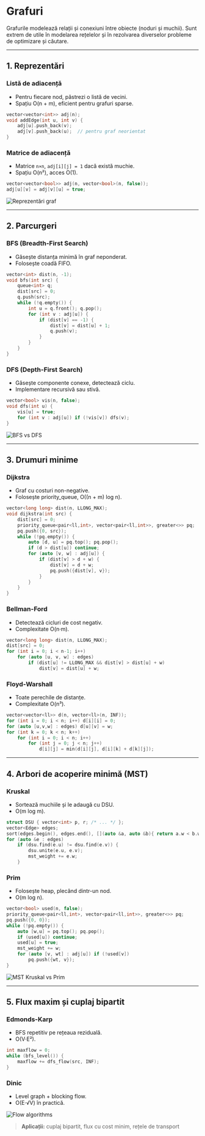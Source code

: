 # Grafuri

Grafurile modelează relații și conexiuni între obiecte (noduri și muchii). Sunt extrem de utile în modelarea rețelelor și în rezolvarea diverselor probleme de optimizare și căutare.

---

## 1. Reprezentări

### Listă de adiacență

* Pentru fiecare nod, păstrezi o listă de vecini.
* Spațiu O(n + m), eficient pentru grafuri sparse.

```cpp
vector<vector<int>> adj(n);
void addEdge(int u, int v) {
    adj[u].push_back(v);
    adj[v].push_back(u);  // pentru graf neorientat
}
```

### Matrice de adiacență

* Matrice `n×n`, `adj[i][j] = 1` dacă există muchie.
* Spațiu O(n²), acces O(1).

```cpp
vector<vector<bool>> adj(n, vector<bool>(n, false));
adj[u][v] = adj[v][u] = true;
```

![Reprezentări graf](../assets/img/grafuri-repr.png)

---

## 2. Parcurgeri

### BFS (Breadth-First Search)

* Găsește distanța minimă în graf neponderat.
* Folosește coadă FIFO.

```cpp
vector<int> dist(n, -1);
void bfs(int src) {
    queue<int> q;
    dist[src] = 0;
    q.push(src);
    while (!q.empty()) {
        int u = q.front(); q.pop();
        for (int v : adj[u]) {
            if (dist[v] == -1) {
                dist[v] = dist[u] + 1;
                q.push(v);
            }
        }
    }
}
```

### DFS (Depth-First Search)

* Găsește componente conexe, detectează ciclu.
* Implementare recursivă sau stivă.

```cpp
vector<bool> vis(n, false);
void dfs(int u) {
    vis[u] = true;
    for (int v : adj[u]) if (!vis[v]) dfs(v);
}
```

![BFS vs DFS](../assets/img/grafuri-bfs-dfs.png)

---

## 3. Drumuri minime

### Dijkstra

* Graf cu costuri non-negative.
* Folosește priority\_queue, O((n + m) log n).

```cpp
vector<long long> dist(n, LLONG_MAX);
void dijkstra(int src) {
    dist[src] = 0;
    priority_queue<pair<ll,int>, vector<pair<ll,int>>, greater<>> pq;
    pq.push({0, src});
    while (!pq.empty()) {
        auto [d, u] = pq.top(); pq.pop();
        if (d > dist[u]) continue;
        for (auto [v, w] : adj[u]) {
            if (dist[v] > d + w) {
                dist[v] = d + w;
                pq.push({dist[v], v});
            }
        }
    }
}
```

### Bellman-Ford

* Detectează cicluri de cost negativ.
* Complexitate O(n·m).

```cpp
vector<long long> dist(n, LLONG_MAX);
dist[src] = 0;
for (int i = 0; i < n-1; i++)
    for (auto [u, v, w] : edges)
        if (dist[u] != LLONG_MAX && dist[v] > dist[u] + w)
            dist[v] = dist[u] + w;
```

### Floyd-Warshall

* Toate perechile de distanțe.
* Complexitate O(n³).

```cpp
vector<vector<ll>> d(n, vector<ll>(n, INF));
for (int i = 0; i < n; i++) d[i][i] = 0;
for (auto [u,v,w] : edges) d[u][v] = w;
for (int k = 0; k < n; k++)
    for (int i = 0; i < n; i++)
        for (int j = 0; j < n; j++)
            d[i][j] = min(d[i][j], d[i][k] + d[k][j]);
```

---

## 4. Arbori de acoperire minimă (MST)

### Kruskal

* Sortează muchiile și le adaugă cu DSU.
* O(m log m).

```cpp
struct DSU { vector<int> p, r; /* ... */ };
vector<Edge> edges;
sort(edges.begin(), edges.end(), [](auto &a, auto &b){ return a.w < b.w; });
for (auto &e : edges)
    if (dsu.find(e.u) != dsu.find(e.v)) {
        dsu.unite(e.u, e.v);
        mst_weight += e.w;
    }
```

### Prim

* Folosește heap, plecând dintr-un nod.
* O(m log n).

```cpp
vector<bool> used(n, false);
priority_queue<pair<ll,int>, vector<pair<ll,int>>, greater<>> pq;
pq.push({0, 0});
while (!pq.empty()) {
    auto [w,u] = pq.top(); pq.pop();
    if (used[u]) continue;
    used[u] = true;
    mst_weight += w;
    for (auto [v, wt] : adj[u]) if (!used[v])
        pq.push({wt, v});
}
```

![MST Kruskal vs Prim](../assets/img/grafuri-mst.png)

---

## 5. Flux maxim și cuplaj bipartit

### Edmonds-Karp

* BFS repetitiv pe rețeaua reziduală.
* O(V·E²).

```cpp
int maxflow = 0;
while (bfs_level()) {
    maxflow += dfs_flow(src, INF);
}
```

### Dinic

* Level graph + blocking flow.
* O(E·√V) în practică.

![Flow algorithms](../assets/img/grafuri-flow.png)

> **Aplicații:** cuplaj bipartit, flux cu cost minim, rețele de transport
